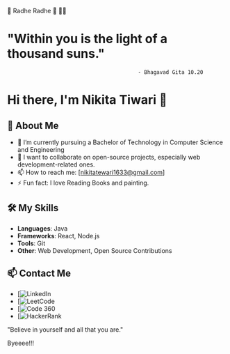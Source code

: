 
🌟 Radhe Radhe 🌟
💫🌟
 # "Within you is the light of a thousand suns."
                                              - Bhagavad Gita 10.20


# Hi there, I'm Nikita Tiwari 👋

## 🌱 About Me
- 🔭 I’m currently pursuing a Bachelor of Technology in Computer Science and Engineering 
- 👯 I want to collaborate on open-source projects, especially web development-related ones.
- 📫 How to reach me: [nikitatewari1633@gmail.com]
- ⚡ Fun fact: I love Reading Books and painting.

## 🛠️ My Skills
- **Languages**:  Java
- **Frameworks**: React, Node.js
- **Tools**: Git
- **Other**: Web Development, Open Source Contributions


## 📫 Contact Me
- [![LinkedIn](https://www.linkedin.com/in/nikita-tewari-56999b249/)
- [![LeetCode](https://leetcode.com/u/Nikita1822/)
- [![Code 360](https://www.naukri.com/code360/profile/Nikki_81)
- [![HackerRank](https://www.hackerrank.com/profile/tewarinikita1008)

 "Believe in yourself and all that you are."
  
 Byeeee!!! 

